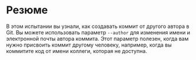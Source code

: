 # Резюме

В этом испытании вы узнали, как создавать коммит от другого автора в Git. Вы можете использовать параметр `--author` для изменения имени и электронной почты автора коммита. Этот параметр полезен, когда вам нужно присвоить коммит другому человеку, например, когда вы коммитите код от имени коллеги, которая не доступна.
